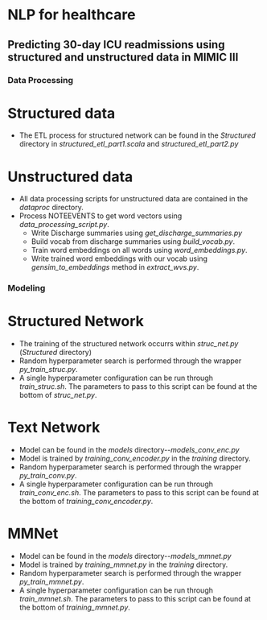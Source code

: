 # NLP for healthcare
## Predicting 30-day ICU readmissions using structured and unstructured data in MIMIC III

### Data Processing ###

# Structured data #
* The ETL process for structured network can be found in the *Structured* directory in *structured_etl_part1.scala* and *structured_etl_part2.py*

# Unstructured data #
* All data processing scripts for unstructured data are contained in the *dataproc* directory.
* Process NOTEEVENTS to get word vectors using *data_processing_script.py*.
    * Write Discharge summaries using *get_discharge_summaries.py*
    * Build vocab from discharge summaries using *build_vocab.py*.
    * Train word embeddings on all words using *word_embeddings.py*.
    * Write trained word embeddings with our vocab using *gensim_to_embeddings* method in *extract_wvs.py*.



### Modeling ###

# Structured Network #
* The training of the structured network occurrs within *struc_net.py* (*Structured* directory)
* Random hyperparameter search is performed through the wrapper *py_train_struc.py*. 
* A single hyperparameter configuration can be run through *train_struc.sh*. The parameters to pass to this script can be found at the bottom of *struc_net.py*.

# Text Network #
* Model can be found in the *models* directory--*models_conv_enc.py*
* Model is trained by *training_conv_encoder.py* in the *training* directory.
* Random hyperparameter search is performed through the wrapper *py_train_conv.py*.
* A single hyperparameter configuration can be run through *train_conv_enc.sh*. The parameters to pass to this script can be found at the bottom of *training_conv_encoder.py*.


# MMNet #
* Model can be found in the *models* directory--*models_mmnet.py*
* Model is trained by *training_mmnet.py* in the *training* directory.
* Random hyperparameter search is performed through the wrapper *py_train_mmnet.py*.
* A single hyperparameter configuration can be run through *train_mmnet.sh*. The parameters to pass to this script can be found at the bottom of *training_mmnet.py*.


